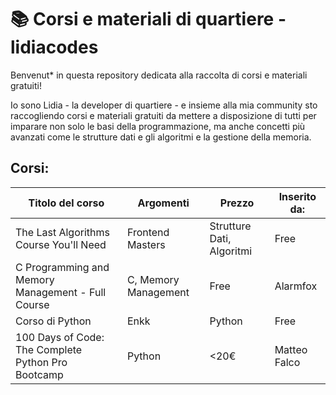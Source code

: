 # 📚 Corsi e materiali di quartiere - lidiacodes

Benvenut* in questa repository dedicata alla raccolta di corsi e materiali gratuiti! 

Io sono Lidia - la developer di quartiere - e insieme alla mia community sto raccogliendo corsi e materiali gratuiti da mettere a disposizione di tutti per imparare non solo le basi della programmazione, ma anche 
concetti più avanzati come le strutture dati e gli algoritmi e la gestione della memoria. 

## Corsi:

| Titolo del corso                                           | Argomenti              | Prezzo  | Inserito da:    |
|------------------------------------------------------------|------------------------|---------|-----------------|
| The Last Algorithms Course You'll Need | Frontend Masters     | Strutture Dati, Algoritmi | Free    | lidiacodes      |
| C Programming and Memory Management - Full Course         | C, Memory Management   | Free    | Alarmfox        |
| Corso di Python | Enkk                                     | Python                 | Free    | Sans            |
| 100 Days of Code: The Complete Python Pro Bootcamp         | Python                 | <20€    | Matteo Falco    |

